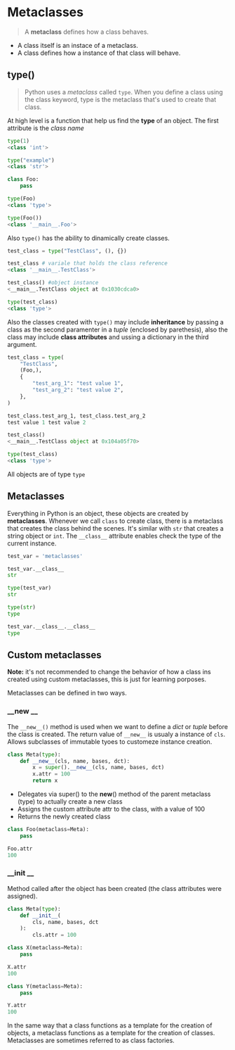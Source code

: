 # Metaclasses
> A **metaclass** defines how a class behaves. 


- A class itself is an instace of a metaclass.
- A class defines how a instance of that class will behave.

## type()
> Python uses a *metaclass* called `type`.  When you define a class using the class keyword, type is the metaclass that's used to create that class.

At high level is a function that help us find the **type** of an object. The first attribute is the *class name*
```python
type(1)
<class 'int'>

type("example")
<class 'str'>

class Foo:
    pass

type(Foo)
<class 'type'>

type(Foo())
<class '__main__.Foo'>
```

Also `type()` has the ability to dinamically create classes.
```python
test_class = type("TestClass", (), {})

test_class # variale that holds the class reference
<class '__main__.TestClass'>

test_class() #object instance
<__main__.TestClass object at 0x1030cdca0>

type(test_class)
<class 'type'>
```

Also the classes created with `type()` may include **inheritance** by passing a class as the second paramenter in a *tuple* (enclosed by parethesis), also the class may include **class attributes** and ussing a dictionary in the third argument.

```python
test_class = type(
    "TestClass",
    (Foo,),
    {
        "test_arg_1": "test value 1",
        "test_arg_2": "test value 2",
    },
)

test_class.test_arg_1, test_class.test_arg_2
test value 1 test value 2

test_class()
<__main__.TestClass object at 0x104a05f70>

type(test_class)
<class 'type'>
```
All objects are of type `type`

## Metaclasses
Everything in Python is an object, these objects are created by **metaclasses**. Whenever we call `class` to create class, there is a metaclass that creates the class behind the scenes. It's similar with `str` that creates a string object or `int`.
The `__class__` attribute enables check the type of the current instance.
```python
test_var = 'metaclasses'

test_var.__class__
str

type(test_var)
str

type(str)
type

test_var.__class__.__class__
type
```

## Custom metaclasses
**Note:** it's not recommended to change the behavior of how a class ins created using custom metaclasses, this is just for learning porposes.

Metaclasses can be defined in two ways.
### __new __
The `__new__()` method is used when we want to define a *dict* or *tuple* before the class is created.
The return value of `__new__` is usualy a instance of `cls`. Allows subclasses of immutable tyoes to customeze instance creation.
```python
class Meta(type):
    def __new__(cls, name, bases, dct):
        x = super().__new__(cls, name, bases, dct)
        x.attr = 100
        return x
```
- Delegates via super() to the __new__() method of the parent metaclass (type) to actually create a new class
- Assigns the custom attribute attr to the class, with a value of 100
- Returns the newly created class
```python
class Foo(metaclass=Meta):
    pass

Foo.attr
100
```

### __init __
Method called after the object has been created (the class attributes were assigned).
```python
class Meta(type):
    def __init__(
        cls, name, bases, dct
    ):
        cls.attr = 100

class X(metaclass=Meta):
    pass

X.attr
100

class Y(metaclass=Meta):
    pass

Y.attr
100
```

In the same way that a class functions as a template for the creation of objects, a metaclass functions as a template for the creation of classes. Metaclasses are sometimes referred to as class factories.